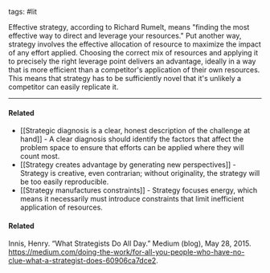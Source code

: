 tags: #lit 

Effective strategy, according to Richard Rumelt, means "finding the most effective way to direct and leverage your resources." Put another way, strategy involves the effective allocation of resource to maximize the impact of any effort applied. Choosing the correct mix of resources and applying it to precisely the right leverage point delivers an advantage, ideally in a way that is more efficient than a competitor's application of their own resources. This means that strategy has to be sufficiently novel that it's unlikely a competitor can easily replicate it.

---
#### Related
- [[Strategic diagnosis is a clear, honest description of the challenge at hand]] - A clear diagnosis should identify the factors that affect the problem space to ensure that efforts can be applied where they will count most. 
- [[Strategy creates advantage by generating new perspectives]] - Strategy is creative, even contrarian; without originality, the strategy will be too easily reproducible. 
- [[Strategy manufactures constraints]] - Strategy focuses energy, which means it necessarily must introduce constraints that limit inefficient application of resources.

#### Related
Innis, Henry. “What Strategists Do All Day.” Medium (blog), May 28, 2015. https://medium.com/doing-the-work/for-all-you-people-who-have-no-clue-what-a-strategist-does-60906ca7dce2.
